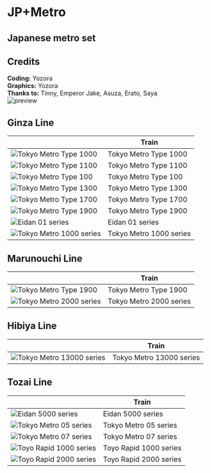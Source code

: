 # JP+Metro
## Japanese metro set

## Credits
**Coding:** Yozora <br>
**Graphics:** Yozora <br>
**Thanks to:** Tinny, Emperor Jake, Asuza, Erato, Saya <br>
![preview](https://user-images.githubusercontent.com/96115762/191318241-f24c4e65-1b65-4dba-a758-0c307ca969a5.png)
## Ginza Line
| | Train |
| --- | --- |
|![Tokyo Metro Type 1000](/src/gfx/Tokyo/ginza/type1000/type1000_purchase.png)| Tokyo Metro Type 1000 |
|![Tokyo Metro Type 1100](/src/gfx/Tokyo/ginza/type1100/type1100_purchase.png)| Tokyo Metro Type 1100 |
|![Tokyo Metro Type 100](/src/gfx/Tokyo/ginza/type100/type100_purchase.png)| Tokyo Metro Type 100 |
|![Tokyo Metro Type 1300](/src/gfx/Tokyo/ginza/type1300/type1300_purchase.png)| Tokyo Metro Type 1300 |
|![Tokyo Metro Type 1700](/src/gfx/Tokyo/ginza/type1700/type1700_purchase.png)| Tokyo Metro Type 1700 |
|![Tokyo Metro Type 1900](/src/gfx/Tokyo/ginza/type1900/type1900_purchase.png)| Tokyo Metro Type 1900 |
|![Eidan 01 series](/src/gfx/Tokyo/ginza/01series/01series_purchase.png)| Eidan 01 series |
|![Tokyo Metro 1000 series](/src/gfx/Tokyo/ginza/1000series/1000series_purchase.png)| Tokyo Metro 1000 series |

## Marunouchi Line
| | Train |
| --- | --- |
|![Tokyo Metro Type 1900](/src/gfx/Tokyo/marunouchi/type1900/type1900_purchase.png)| Tokyo Metro Type 1900 |
|![Tokyo Metro 2000 series](/src/gfx/Tokyo/marunouchi/2000series/2000series_purchase.png)| Tokyo Metro 2000 series |

## Hibiya Line
| | Train |
| --- | --- |
|![Tokyo Metro 13000 series](/src/gfx/Tokyo/hibiya/13000series/13000series_purchase.png)| Tokyo Metro 13000 series |

## Tozai Line
| | Train |
| --- | --- |
|![Eidan 5000 series](/src/gfx/Tokyo/tozai/5000series/5000series_purchase.png)| Eidan 5000 series |
|![Tokyo Metro 05 series](/src/gfx/Tokyo/tozai/05series/05series_purchase.png)| Tokyo Metro 05 series |
|![Tokyo Metro 07 series](/src/gfx/Tokyo/tozai/05series/07series_purchase.png)| Tokyo Metro 07 series |
|![Toyo Rapid 1000 series](/src/gfx/Tokyo/tozai/toyo1000/toyo1000_purchase.png)| Toyo Rapid 1000 series |
|![Toyo Rapid 2000 series](/src/gfx/Tokyo/tozai/toyo2000/toyo2000_purchase.png)| Toyo Rapid 2000 series |
